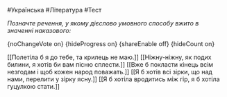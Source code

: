 #Українська #Література #Тест

*Позначте речення, у якому дієслово умовного способу вжито в значенні наказового:*

{noChangeVote on}
{hideProgress on}
{shareEnable off}
{hideCount on}

[[Полетіла б я до тебе, та крилець не маю.]]
[[Ніжну-ніжну, як подих билини, я хотів би вам пісню сплести.]]
[[Вже б покласти кінець всім незгодам і щоб кожен народ поважать.]]
[[Я б хотів всі зірки, що над нами, перелити у зірку ясну.]]
[[Я б хотіла вродитись між гір, я б хотіла гуцулкою стати.]]
